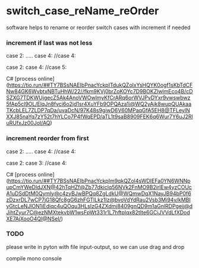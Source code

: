 # switch_case_reName_reOrder
software helps to rename or reorder switch cases with increment if needed


### increment if last was not less
case 2: .....
case 4:
//case 4:
>>
case 2:
case 4:
//case 5:

C# 
[process online] (https://tio.run/##TY7BSsNAEIbPnacYckpITdukQZolxYsHQYK0ogf1sKbTdCFNw84GK6WvbtxNBTuHhW/22//fkm9KVj0brZoKOYc7D9BOKZlwlmEco4B/cDSZXG7TDKWUjgecZ5Ak4AnoVWOwlmyKfCrARq6orWVJPvDYxr9vwswbwz5fAp5cl9OL/ElqJn8fvci6o2jd1sr4XuYFb9OPQAza1i@WQ2yAjk8wupQUAkaaTKcbLEL7ZLDP7qDa/uvaDcN/97K48s9giwD6V60MPaqGfA5EH8@TFLeylNXXJ85naYq7zY52t7hYLCo7P4fWqEPD/aTL1t9saB8909FEK6q6Wur7Y6uJ2RluRUfxJz00Jol/AQ)


### increment reorder from first
case 2: .....
case 4:
//case 4:
>>
case 2:
case 3:
//case 4:

C#
[process online] (https://tio.run/##TY7BSsNAEIbPnacYckpIm9qkQZol4sWDIEFa0YN6WNNpupCmYWeDldJXN@42hTqHZf@Zb77dkiclq56NVk2FnMO9B2irlEw4yzCOUcA1uDSdDtM0Qymly@c4zyBJwBPQq8ZgLdkU@WQmwDqX1NayJB94bP0f6zDzxrDL7wCP7jG18Qfc8gG6zhFGTlLkz1Iz@bvoVdYdRau2Vsb3Mi94v/kMBIyGtcLeNJlON1iEdiqc4uQOqu3HLsIzG4ZXdmj8409gnQD9m1aGnlRDPgeij@dJihtZyur7C@ezNMXtekvbW1wsFpWt331r1L7hftplqx82tIte6GCiJVVdLfXDodXE7AjXooO4QI@NSeI/)

### TODO
please write in pyton with file input-output, so we can use drag and drop

compile mono console


